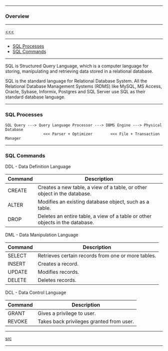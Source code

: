 
---

### Overview

---

[<<<](https://github.com/ttltrk/DB/blob/master/SQL/DOC/BSqlM/BSqlM.MD)

---

* <a href="#01">SQL Processes</a>
* <a href="#02">SQL Commands</a>

---

SQL is Structured Query Language, which is a computer language for storing, manipulating and retrieving data stored in a relational 
database.

SQL is the standard language for Relational Database System. All the Relational Database Management Systems (RDMS) like MySQL, MS Access, 
Oracle, Sybase, Informix, Postgres and SQL Server use SQL as their standard database language.

---

<h3 id="01">SQL Processes</h3>

```
SQL Query ---> Query Language Processor ---> DBMS Engine ---> Physical Database
                 <<< Parser + Optimizer        <<< File + Transaction Manager
```

---

<h3 id="02">SQL Commands</h3>

DDL - Data Definition Language

|Command|Description|
|----|----|
|CREATE|Creates a new table, a view of a table, or other object in the database.|
|ALTER|Modifies an existing database object, such as a table.|
|DROP|Deletes an entire table, a view of a table or other objects in the database.|

DML - Data Manipulation Language

|Command|Description|
|----|----|
|SELECT|Retrieves certain records from one or more tables.|
|INSERT|Creates a record.|
|UPDATE|Modifies records.|
|DELETE|Deletes records.|

DCL - Data Control Language

|Command|Description|
|----|----|
|GRANT|Gives a privilege to user.|
|REVOKE|Takes back privileges granted from user.|

---

[src](https://www.tutorialspoint.com/sql/sql-overview.htm)

---

